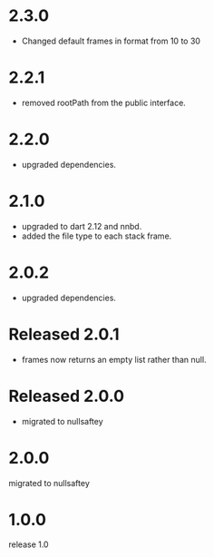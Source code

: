 # 2.3.0
- Changed default frames in format from 10 to 30

# 2.2.1
- removed rootPath from the public interface.

# 2.2.0
- upgraded dependencies.

# 2.1.0
 - upgraded to dart 2.12 and nnbd. 
 - added the file type to each stack frame.

# 2.0.2
- upgraded dependencies.

# Released 2.0.1
- frames now returns an empty list rather than null.

# Released 2.0.0
- migrated to nullsaftey

# 2.0.0
migrated to nullsaftey

# 1.0.0
release 1.0
